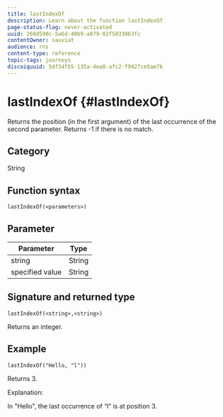 ```yaml
---
title: lastIndexOf
description: Learn about the function lastIndexOf
page-status-flag: never-activated
uuid: 269d590c-5a6d-40b9-a879-02f5033863fc
contentOwner: sauviat
audience: rns
content-type: reference
topic-tags: journeys
discoiquuid: 5df34f55-135a-4ea8-afc2-f9427ce5ae7b
---
```


# lastIndexOf {#lastIndexOf}

Returns the position (in the first argument) of the last occurrence of the second parameter. Returns -1 if there is no match.

## Category

String

## Function syntax

`lastIndexOf(<parameters>)`

## Parameter

| Parameter | Type             |
|-----------|------------------|
|  string | String   |
|  specified value | String |

## Signature and returned type

`lastIndexOf(<string>,<string>)`

Returns an integer.

## Example

`lastIndexOf("Hello, "l"))`

Returns 3.

Explanation:

In "Hello", the last occurrence of “l” is at position 3.
